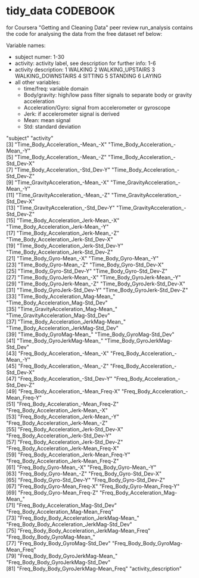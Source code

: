 # tidy_data CODEBOOK
for Coursera "Getting and Cleaning Data" peer review
run_analysis contains the code for analysing the data from the free dataset ref below:

Variable names:
- subject numer: 1-30
- activity: activity label, see description for further info: 1-6
- activity description:
1 WALKING
2 WALKING_UPSTAIRS
3 WALKING_DOWNSTAIRS
4 SITTING
5 STANDING
6 LAYING
- all other variables:
    - time/freq: variable domain
    - Body/gravity: high/low pass filter signals to separate body or gravity acceleration
    - Acceleration/Gyro: signal from accelerometer or gyroscope
    - Jerk: if accelerometer signal is derived
    - Mean: mean signal
    - Std: standard deviation

"subject"                                       "activity"                                     
 [3] "Time_Body_Acceleration_-Mean_-X"               "Time_Body_Acceleration_-Mean_-Y"              
 [5] "Time_Body_Acceleration_-Mean_-Z"               "Time_Body_Acceleration_-Std_Dev-X"            
 [7] "Time_Body_Acceleration_-Std_Dev-Y"             "Time_Body_Acceleration_-Std_Dev-Z"            
 [9] "Time_GravityAcceleration_-Mean_-X"             "Time_GravityAcceleration_-Mean_-Y"            
[11] "Time_GravityAcceleration_-Mean_-Z"             "Time_GravityAcceleration_-Std_Dev-X"          
[13] "Time_GravityAcceleration_-Std_Dev-Y"           "Time_GravityAcceleration_-Std_Dev-Z"          
[15] "Time_Body_Acceleration_Jerk-Mean_-X"           "Time_Body_Acceleration_Jerk-Mean_-Y"          
[17] "Time_Body_Acceleration_Jerk-Mean_-Z"           "Time_Body_Acceleration_Jerk-Std_Dev-X"        
[19] "Time_Body_Acceleration_Jerk-Std_Dev-Y"         "Time_Body_Acceleration_Jerk-Std_Dev-Z"        
[21] "Time_Body_Gyro-Mean_-X"                        "Time_Body_Gyro-Mean_-Y"                       
[23] "Time_Body_Gyro-Mean_-Z"                        "Time_Body_Gyro-Std_Dev-X"                     
[25] "Time_Body_Gyro-Std_Dev-Y"                      "Time_Body_Gyro-Std_Dev-Z"                     
[27] "Time_Body_GyroJerk-Mean_-X"                    "Time_Body_GyroJerk-Mean_-Y"                   
[29] "Time_Body_GyroJerk-Mean_-Z"                    "Time_Body_GyroJerk-Std_Dev-X"                 
[31] "Time_Body_GyroJerk-Std_Dev-Y"                  "Time_Body_GyroJerk-Std_Dev-Z"                 
[33] "Time_Body_Acceleration_Mag-Mean_"              "Time_Body_Acceleration_Mag-Std_Dev"           
[35] "Time_GravityAcceleration_Mag-Mean_"            "Time_GravityAcceleration_Mag-Std_Dev"         
[37] "Time_Body_Acceleration_JerkMag-Mean_"          "Time_Body_Acceleration_JerkMag-Std_Dev"       
[39] "Time_Body_GyroMag-Mean_"                       "Time_Body_GyroMag-Std_Dev"                    
[41] "Time_Body_GyroJerkMag-Mean_"                   "Time_Body_GyroJerkMag-Std_Dev"                
[43] "Freq_Body_Acceleration_-Mean_-X"               "Freq_Body_Acceleration_-Mean_-Y"              
[45] "Freq_Body_Acceleration_-Mean_-Z"               "Freq_Body_Acceleration_-Std_Dev-X"            
[47] "Freq_Body_Acceleration_-Std_Dev-Y"             "Freq_Body_Acceleration_-Std_Dev-Z"            
[49] "Freq_Body_Acceleration_-Mean_Freq-X"           "Freq_Body_Acceleration_-Mean_Freq-Y"          
[51] "Freq_Body_Acceleration_-Mean_Freq-Z"           "Freq_Body_Acceleration_Jerk-Mean_-X"          
[53] "Freq_Body_Acceleration_Jerk-Mean_-Y"           "Freq_Body_Acceleration_Jerk-Mean_-Z"          
[55] "Freq_Body_Acceleration_Jerk-Std_Dev-X"         "Freq_Body_Acceleration_Jerk-Std_Dev-Y"        
[57] "Freq_Body_Acceleration_Jerk-Std_Dev-Z"         "Freq_Body_Acceleration_Jerk-Mean_Freq-X"      
[59] "Freq_Body_Acceleration_Jerk-Mean_Freq-Y"       "Freq_Body_Acceleration_Jerk-Mean_Freq-Z"      
[61] "Freq_Body_Gyro-Mean_-X"                        "Freq_Body_Gyro-Mean_-Y"                       
[63] "Freq_Body_Gyro-Mean_-Z"                        "Freq_Body_Gyro-Std_Dev-X"                     
[65] "Freq_Body_Gyro-Std_Dev-Y"                      "Freq_Body_Gyro-Std_Dev-Z"                     
[67] "Freq_Body_Gyro-Mean_Freq-X"                    "Freq_Body_Gyro-Mean_Freq-Y"                   
[69] "Freq_Body_Gyro-Mean_Freq-Z"                    "Freq_Body_Acceleration_Mag-Mean_"             
[71] "Freq_Body_Acceleration_Mag-Std_Dev"            "Freq_Body_Acceleration_Mag-Mean_Freq"         
[73] "Freq_Body_Body_Acceleration_JerkMag-Mean_"     "Freq_Body_Body_Acceleration_JerkMag-Std_Dev"  
[75] "Freq_Body_Body_Acceleration_JerkMag-Mean_Freq" "Freq_Body_Body_GyroMag-Mean_"                 
[77] "Freq_Body_Body_GyroMag-Std_Dev"                "Freq_Body_Body_GyroMag-Mean_Freq"             
[79] "Freq_Body_Body_GyroJerkMag-Mean_"              "Freq_Body_Body_GyroJerkMag-Std_Dev"           
[81] "Freq_Body_Body_GyroJerkMag-Mean_Freq"          "activity_description"   